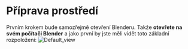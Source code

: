 # Příprava prostředí
Prvním krokem bude samozřejmě otevření Blenderu. Takže **otevřete na svém počítači Blender** a jako první by jste měli vidět toto základní rozpoložení:
![Default_view](https://github.com/user-attachments/assets/1beefad8-bfb7-4aa6-8723-c254f48c9007)
